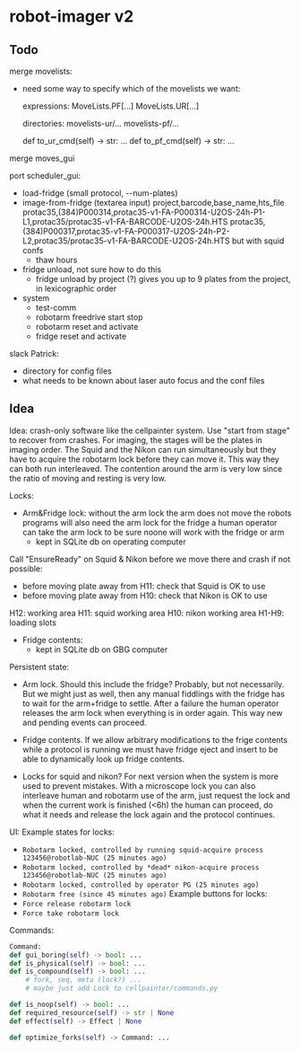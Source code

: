 # robot-imager v2

## Todo

merge movelists:
- need some way to specify which of the movelists we want:

    expressions:
        MoveLists.PF[...]
        MoveLists.UR[...]

    directories:
        movelists-ur/...
        movelists-pf/...

    def to_ur_cmd(self) -> str: ...
    def to_pf_cmd(self) -> str: ...

merge moves_gui

port scheduler_gui:
- load-fridge (small protocol, --num-plates)
- image-from-fridge (textarea input)
    project,barcode,base_name,hts_file
    protac35,(384)P000314,protac35-v1-FA-P000314-U2OS-24h-P1-L1,protac35/protac35-v1-FA-BARCODE-U2OS-24h.HTS
    protac35,(384)P000317,protac35-v1-FA-P000317-U2OS-24h-P2-L2,protac35/protac35-v1-FA-BARCODE-U2OS-24h.HTS
  but with squid confs
  + thaw hours
- fridge unload, not sure how to do this
  - fridge unload by project (?) gives you up to 9 plates from the project, in lexicographic order
- system
  - test-comm
  - robotarm freedrive start stop
  - robotarm reset and activate
  - fridge reset and activate

slack Patrick:
- directory for config files
- what needs to be known about laser auto focus and the conf files

## Idea

Idea: crash-only software like the cellpainter system.
Use "start from stage" to recover from crashes.  For imaging, the stages
will be the plates in imaging order.  The Squid and the Nikon can run
simultaneously but they have to acquire the robotarm lock before they can
move it.  This way they can both run interleaved. The contention around the
arm is very low since the ratio of moving and resting is very low.

Locks:
- Arm&Fridge lock:
    without the arm lock the arm does not move
    the robots programs will also need the arm lock for the fridge
    a human operator can take the arm lock to be sure noone will work with the fridge or arm
    - kept in SQLite db on operating computer

Call "EnsureReady" on Squid & Nikon before we move there and crash if not possible:
- before moving plate away from H11: check that Squid is OK to use
- before moving plate away from H10: check that Nikon is OK to use

H12: working area
H11: squid working area
H10: nikon working area
H1-H9: loading slots

- Fridge contents:
    - kept in SQLite db on GBG computer

Persistent state:
- Arm lock.
  Should this include the fridge? Probably, but not necessarily.  But we
  might just as well, then any manual fiddlings with the fridge has to wait
  for the arm+fridge to settle.  After a failure the human operator releases
  the arm lock when everything is in order again. This way new and pending
  events can proceed.

- Fridge contents.
  If we allow arbitrary modifications to the frige contents while a protocol
  is running we must have fridge eject and insert to be able to dynamically
  look up fridge contents.

- Locks for squid and nikon?
  For next version when the system is more used to prevent mistakes.
  With a microscope lock you can also interleave human and robotarm use
  of the arm, just request the lock and when the current work is finished
  (<6h) the human can proceed, do what it needs and release the lock again
  and the protocol continues.

UI:
Example states for locks:
- `Robotarm locked, controlled by running squid-acquire process 123456@robotlab-NUC (25 minutes ago)`
- `Robotarm locked, controlled by *dead* nikon-acquire process 123456@robotlab-NUC (25 minutes ago)`
- `Robotarm locked, controlled by operator PG (25 minutes ago)`
- `Robotarm free (since 45 minutes ago)`
Example buttons for locks:
- `Force release robotarm lock`
- `Force take robotarm lock`

Commands:
```python
Command:
def gui_boring(self) -> bool: ...
def is_physical(self) -> bool: ...
def is_compound(self) -> bool: ...
    # fork, seq, meta (lock?) ...
    # maybe just add Lock to cellpainter/commands.py

def is_noop(self) -> bool: ...
def required_resource(self) -> str | None
def effect(self) -> Effect | None

def optimize_forks(self) -> Command: ...
```

